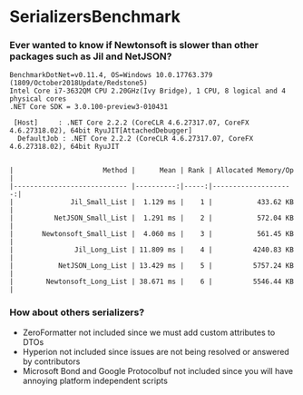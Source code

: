 # SerializersBenchmark

### Ever wanted to know if Newtonsoft is slower than other packages such as Jil and NetJSON?

```
BenchmarkDotNet=v0.11.4, OS=Windows 10.0.17763.379 (1809/October2018Update/Redstone5)
Intel Core i7-3632QM CPU 2.20GHz(Ivy Bridge), 1 CPU, 8 logical and 4 physical cores
.NET Core SDK = 3.0.100-preview3-010431

 [Host]     : .NET Core 2.2.2 (CoreCLR 4.6.27317.07, CoreFX 4.6.27318.02), 64bit RyuJIT[AttachedDebugger]
  DefaultJob : .NET Core 2.2.2 (CoreCLR 4.6.27317.07, CoreFX 4.6.27318.02), 64bit RyuJIT


|                      Method |      Mean | Rank | Allocated Memory/Op |
|---------------------------- |----------:|-----:|--------------------:|
|              Jil_Small_List |  1.129 ms |    1 |           433.62 KB |
|          NetJSON_Small_List |  1.291 ms |    2 |           572.04 KB |
|       Newtonsoft_Small_List |  4.060 ms |    3 |           561.45 KB |
|               Jil_Long_List | 11.809 ms |    4 |          4240.83 KB |
|           NetJSON_Long_List | 13.429 ms |    5 |          5757.24 KB |
|        Newtonsoft_Long_List | 38.671 ms |    6 |          5546.44 KB |
```
### How about others serializers?

- ZeroFormatter not included since we must add custom attributes to DTOs
- Hyperion not included since issues are not being resolved or answered by contributors
- Microsoft Bond and Google Protocolbuf not included since you will have annoying platform independent scripts
